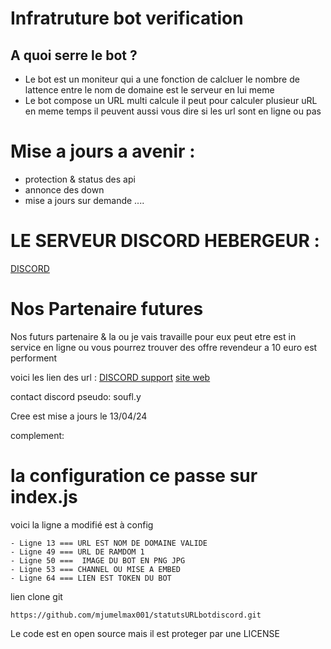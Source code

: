# Infratruture bot verification

## A quoi serre le bot ?
- Le bot est un moniteur qui a une fonction de calcluer le nombre de lattence entre le nom de domaine est le serveur en lui meme
- Le bot compose un URL multi calcule il peut pour calculer plusieur uRL en meme temps il peuvent aussi vous dire si les url sont en ligne ou pas

# Mise a jours a avenir :

- protection & status des api
- annonce des down
- mise a jours sur demande ....

# LE SERVEUR DISCORD HEBERGEUR : 

[DISCORD](https://discord.gg/z3auwsQrUF)

# Nos Partenaire futures
Nos futurs partenaire & la ou je vais travaille pour eux peut etre est in service en ligne ou vous pourrez trouver des offre revendeur a 10 euro est performent 

voici les lien des url : 
[DISCORD support](https://discord.gg/4teNzBabQz)
[site web](https://keo-cloud.fr/)


contact discord pseudo: 
soufl.y


Cree est mise a jours le 13/04/24



complement: 
# la configuration ce passe sur index.js

voici la ligne a modifié est à config

```
- Ligne 13 === URL EST NOM DE DOMAINE VALIDE
- Ligne 49 === URL DE RAMDOM 1
- Ligne 50 ===  IMAGE DU BOT EN PNG JPG
- Ligne 53 === CHANNEL OU MISE A EMBED
- Ligne 64 === LIEN EST TOKEN DU BOT
```
lien clone git
```
https://github.com/mjumelmax001/statutsURLbotdiscord.git
```

Le code est en open source mais il est proteger par une LICENSE


